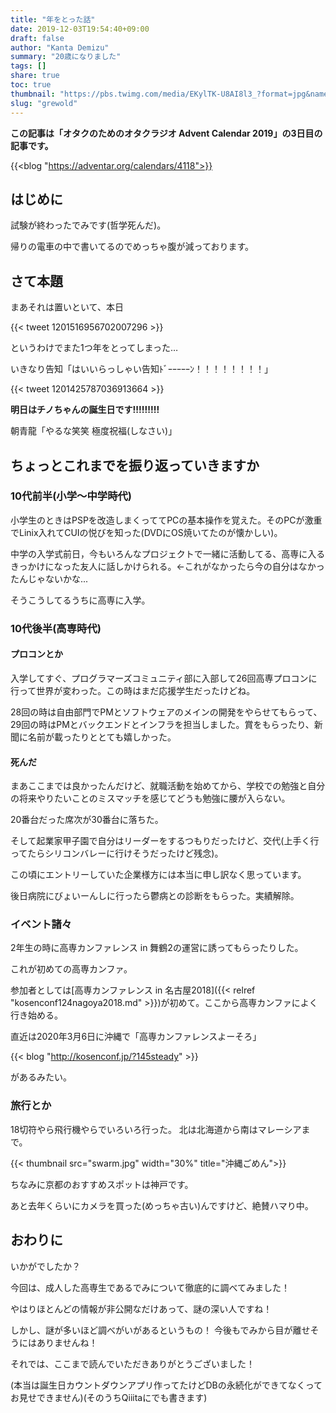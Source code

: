 ```yaml
---
title: "年をとった話"
date: 2019-12-03T19:54:40+09:00
draft: false
author: "Kanta Demizu"
summary: "20歳になりました"
tags: []
share: true
toc: true
thumbnail: "https://pbs.twimg.com/media/EKylTK-U8AI8l3_?format=jpg&name=large"
slug: "grewold"
---
```


**この記事は「オタクのためのオタクラジオ Advent Calendar 2019」の3日目の記事です。**

{{<blog "https://adventar.org/calendars/4118">}}

## はじめに

試験が終わったでみです(哲学死んだ)。

帰りの電車の中で書いてるのでめっちゃ腹が減っております。

## さて本題

まあそれは置いといて、本日

{{< tweet 1201516956702007296 >}}

というわけでまた1つ年をとってしまった…

いきなり告知「はいいらっしゃい告知ﾄﾞｰｰｰｰｰﾝ！！！！！！！！」

{{< tweet 1201425787036913664 >}}

**明日はチノちゃんの誕生日です!!!!!!!!!**

朝青龍「やるな笑笑 極度祝福(しなさい)」

## ちょっとこれまでを振り返っていきますか

### 10代前半(小学〜中学時代)

小学生のときはPSPを改造しまくっててPCの基本操作を覚えた。そのPCが激重でLinix入れてCUIの悦びを知った(DVDにOS焼いてたのが懐かしい)。

中学の入学式前日，今もいろんなプロジェクトで一緒に活動してる、高専に入るきっかけになった友人に話しかけられる。←これがなかったら今の自分はなかったんじゃないかな...

そうこうしてるうちに高専に入学。

### 10代後半(高専時代)

#### プロコンとか

入学してすぐ、プログラマーズコミュニティ部に入部して26回高専プロコンに行って世界が変わった。この時はまだ応援学生だったけどね。

28回の時は自由部門でPMとソフトウェアのメインの開発をやらせてもらって、29回の時はPMとバックエンドとインフラを担当しました。賞をもらったり、新聞に名前が載ったりととても嬉しかった。

#### 死んだ

まあここまでは良かったんだけど、就職活動を始めてから、学校での勉強と自分の将来やりたいことのミスマッチを感じてどうも勉強に腰が入らない。

20番台だった席次が30番台に落ちた。

そして起業家甲子園で自分はリーダーをするつもりだったけど、交代(上手く行ってたらシリコンバレーに行けそうだったけど残念)。

この頃にエントリーしていた企業様方には本当に申し訳なく思っています。

後日病院にびょいーんしに行ったら鬱病との診断をもらった。実績解除。

### イベント諸々

2年生の時に高専カンファレンス in 舞鶴2の運営に誘ってもらったりした。

これが初めての高専カンファ。

参加者としては[高専カンファレンス in 名古屋2018]({{< relref "kosenconf124nagoya2018.md" >}})が初めて。ここから高専カンファによく行き始める。

直近は2020年3月6日に沖縄で「高専カンファレンスよーそろ」

{{< blog "http://kosenconf.jp/?145steady" >}}

があるみたい。

### 旅行とか

18切符やら飛行機やらでいろいろ行った。
北は北海道から南はマレーシアまで。

{{< thumbnail src="swarm.jpg" width="30%" title="沖縄ごめん">}}

ちなみに京都のおすすめスポットは神戸です。

あと去年くらいにカメラを買った(めっちゃ古い)んですけど、絶賛ハマり中。

## おわりに

いかがでしたか？

今回は、成人した高専生であるでみについて徹底的に調べてみました！

やはりほとんどの情報が非公開なだけあって、謎の深い人ですね！

しかし、謎が多いほど調べがいがあるというもの！
今後もでみから目が離せそうにはありませんね！

それでは、ここまで読んでいただきありがとうございました！

(本当は誕生日カウントダウンアプリ作ってたけどDBの永続化ができてなくってお見せできません)(そのうちQiiitaにでも書きます)
